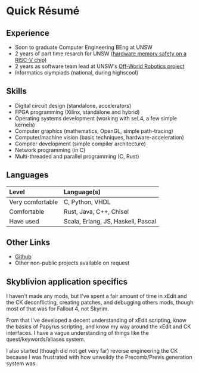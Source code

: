 # Quick Résumé

## Experience

- Soon to graduate Computer Engineering BEng at UNSW
- 2 years of part time resarch for UNSW [(hardware memory safety on a RISC-V chip)](https://doi.org/10.1109/DAC18074.2021.9586293)
- 2 years as software team lead at UNSW's [Off-World Robotics project](https://bluesat.com.au/teams/off-world-robotics/)
- Informatics olympiads (national, during highscool) 

## Skills

- Digital circuit design (standalone, accelerators)
- FPGA programming (Xilinx, standalone and hybrid)
- Operating systems development (working with seL4, a few simple kernels)
- Computer graphics (mathematics, OpenGL, simple path-tracing) 
- Computer/machine vision (basic techniques, hardware-acceleration)
- Compiler development (simple compiler architecture)
- Network programming (in C)
- Multi-threaded and parallel programming (C, Rust)

## Languages

Level | Language(s)
:-|:-
Very comfortable | C, Python, VHDL
Comfortable | Rust, Java, C++, Chisel
Have used | Scala, Erlang, JS, Haskell, Pascal

## Other Links

- [Github](https://github.com/wmpmiles)
- Other non-public projects available on request

## Skyblivion application specifics

I haven't made any mods, but I've spent a fair amount of time in xEdit and the 
CK deconflicting, creating patches, and debugging others mods, though most of
that was for Fallout 4, not Skyrim.

From that I've developed a decent understanding of xEdit scripting, know the 
basics of Papyrus scripting, and know my way around the xEdit and CK interfaces. 
I have a vague understanding of things like the quest/keywords/aliases system.

I also started (though did not get very far) reverse engineering the CK 
because I was frustrated with how unweildy the Precomb/Previs generation system
was.

